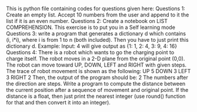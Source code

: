 This is python file containing codes for questions given here: Questions 1: Create an empty list. Accept 10 numbers from the user and append to it the list if it is an even number. Questions 2: Create a notebook on LIST COMPREHENSION. This exercise is to put you in a Self learning mode Questions 3: write a program that generates a dictionary d which contains (i, i*i), where i is from 1 to n (both included). Then you have to just print this dictionary d. Example: Input: 4 will give output as {1: 1, 2: 4, 3: 9, 4: 16} Questions 4: There is a robot which wants to go the charging point to charge itself. The robot moves in a 2-D plane from the original point (0,0). The robot can move toward UP, DOWN, LEFT and RIGHT with given steps. The trace of robot movement is shown as the following: UP 5 DOWN 3 LEFT 3 RIGHT 2 Then, the output of the program should be: 2 The numbers after the direction are steps. Write a program to compute the distance between the current position after a sequence of movement and original point. If the distance is a float, then just print the nearest integer (use round() function for that and then convert it into an integer).
